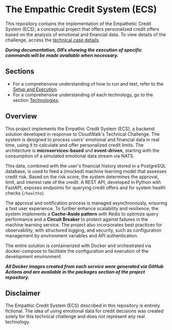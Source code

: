 # The Empathic Credit System (ECS)

This repository contains the implementation of the Empathetic Credit System (ECS), a conceptual project that offers personalized credit offers based on the analysis of emotional and financial data. To view details of the challenge, access the [technical case details](./.github/md/technical-case.md).

**_During documentation, GIFs showing the execution of specific commands will be made available when necessary._**

## Sections

- For a comprehensive understanding of how to run and test, refer to the [Setup and Execution](./.github/md/sections/setup-and-execution.md).
- For a comprehensive understanding of each technology, go to the section [Technologies](./.github/md/sections/technologies.md).

## Overview

This project implements the Empathic Credit System (ECS), a backend solution developed in response to CloudWalk's Technical Challenge. The system is designed to process users' emotional and financial data in real time, using it to calculate and offer personalized credit limits. The architecture is **microservices-based** and **event-driven**, starting with the consumption of a simulated emotional data stream via NATS.

This data, combined with the user's financial history stored in a PostgreSQL database, is used to feed a (mocked) machine learning model that assesses credit risk. Based on the risk score, the system determines the approval, limit, and interest rate of the credit. A REST API, developed in Python with FastAPI, exposes endpoints for querying credit offers and for system health checks (`/healthz`).

The approval and notification process is managed asynchronously, ensuring a fast user experience. To further enhance scalability and resilience, the system implements a **Cache-Aside pattern** with Redis to optimize query performance and a **Circuit Breaker** to protect against failures in the machine learning service. The project also incorporates best practices for observability, with structured logging, and security, such as configuration management by environment variables and API authentication.

The entire solution is containerized with Docker and orchestrated via docker-compose to facilitate the configuration and execution of the development environment.

_**All Docker images created from each service were generated via GitHub Actions and are available in the packages section of the project repository.**_

## Disclaimer

The Empathic Credit System (ECS) described in this repository is entirely fictional.  The idea of using emotional data for credit decisions was created solely for this technical challenge and does not represent any real technology.
